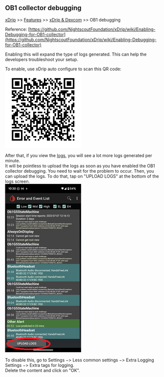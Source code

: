## OB1 collector debugging
[xDrip](../../README.md) >> [Features](../Features_page.md) >> [xDrip & Dexcom](../Dexcom_page.md) >> OB1 debugging  
  
Reference: [https://github.com/NightscoutFoundation/xDrip/wiki/Enabling-Debugging-for-OB1-collector](https://github.com/NightscoutFoundation/xDrip/wiki/Enabling-Debugging-for-OB1-collector)  
  
Enabling this will expand the type of logs generated.  This can help the developers troubleshoot your setup.  
  
To enable, use xDrip auto configure to scan this QR code:  
![](./images/OB1Debug.png)  
  
After that, if you view the [logs](../Logs.md), you will see a lot more logs generated per minute.  
It will be pointless to upload the logs as soon as you have enabled the OB1 collector debugging.  You need to wait for the problem to occur.  Then, you can upload the logs.  To do that, tap on "UPLOAD LOGS" at the bottom of the logs screen.  
![](./images/UploadLogs.png)  
  
To disable this, go to Settings &#8722;> Less common settings &#8722;> Extra Logging Settings &#8722;> Extra tags for logging.  
Delete the content and click on "OK".  
  
  
